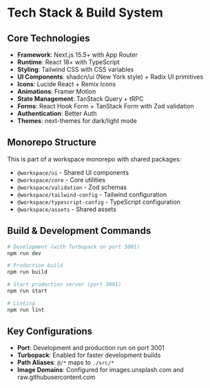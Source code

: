 # Tech Stack & Build System

## Core Technologies
- **Framework**: Next.js 15.5+ with App Router
- **Runtime**: React 18+ with TypeScript
- **Styling**: Tailwind CSS with CSS variables
- **UI Components**: shadcn/ui (New York style) + Radix UI primitives
- **Icons**: Lucide React + Remix Icons
- **Animations**: Framer Motion
- **State Management**: TanStack Query + tRPC
- **Forms**: React Hook Form + TanStack Form with Zod validation
- **Authentication**: Better Auth
- **Themes**: next-themes for dark/light mode

## Monorepo Structure
This is part of a workspace monorepo with shared packages:
- `@workspace/ui` - Shared UI components
- `@workspace/core` - Core utilities
- `@workspace/validation` - Zod schemas
- `@workspace/tailwind-config` - Tailwind configuration
- `@workspace/typescript-config` - TypeScript configuration
- `@workspace/assets` - Shared assets

## Build & Development Commands

```bash
# Development (with Turbopack on port 3001)
npm run dev

# Production build
npm run build

# Start production server (port 3001)
npm run start

# Linting
npm run lint
```

## Key Configurations
- **Port**: Development and production run on port 3001
- **Turbopack**: Enabled for faster development builds
- **Path Aliases**: `@/*` maps to `./src/*`
- **Image Domains**: Configured for images.unsplash.com and raw.githubusercontent.com